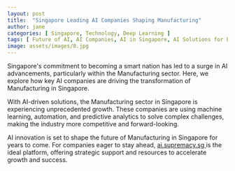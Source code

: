 ```yaml
---
layout: post
title:  "Singapore Leading AI Companies Shaping Manufacturing"
author: jane
categories: [ Singapore, Technology, Deep Learning ]
tags: [ Future of AI, AI Companies, AI in Singapore, AI Solutions for Businesses ]
image: assets/images/8.jpg
---
```


Singapore's commitment to becoming a smart nation has led to a surge in AI advancements, particularly within the Manufacturing sector. Here, we explore how key AI companies are driving the transformation of Manufacturing in Singapore.

With AI-driven solutions, the Manufacturing sector in Singapore is experiencing unprecedented growth. These companies are using machine learning, automation, and predictive analytics to solve complex challenges, making the industry more competitive and forward-looking.

AI innovation is set to shape the future of Manufacturing in Singapore for years to come. For companies eager to stay ahead, <a href="https://ai.supremacy.sg" target="_blank"> ai.supremacy.sg </a> is the ideal platform, offering strategic support and resources to accelerate growth and success.
